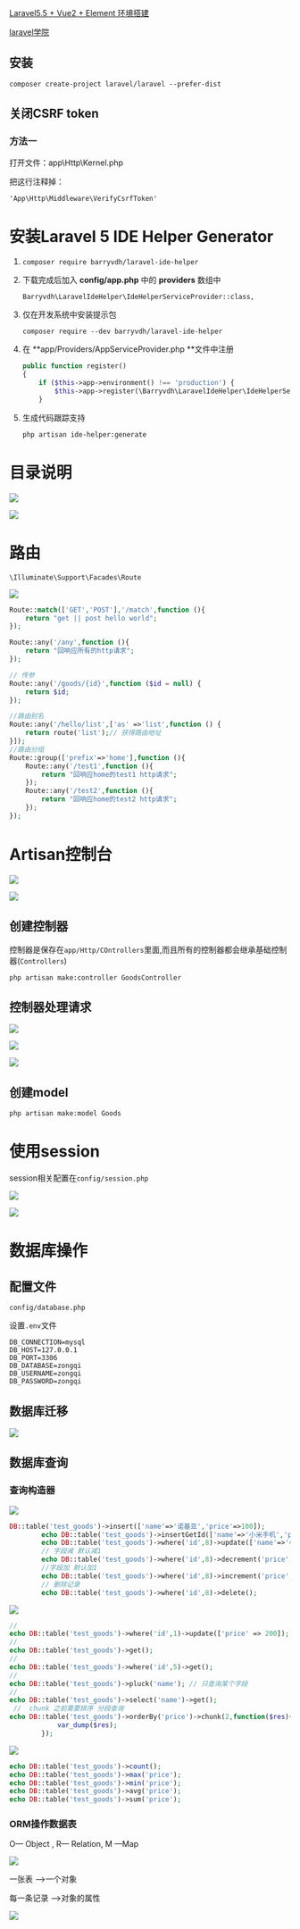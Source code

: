 [Laravel5.5 + Vue2 + Element 环境搭建](http://mrzhouxiaofei.com/2017/09/17/Laravel5.5%20+%20Vue2%20+%20Element%20%E7%8E%AF%E5%A2%83%E6%90%AD%E5%BB%BA/)

[laravel学院](http://laravelacademy.org/)



## 安装

```shell
composer create-project laravel/laravel --prefer-dist
```

## 关闭CSRF token

### 方法一

打开文件：app\Http\Kernel.php

把这行注释掉：

```
'App\Http\Middleware\VerifyCsrfToken'
```

# 安装Laravel 5 IDE Helper Generator

1. `composer require barryvdh/laravel-ide-helper  `
2. 下载完成后加入 **config/app.php** 中的 **providers** 数组中

   `Barryvdh\LaravelIdeHelper\IdeHelperServiceProvider::class,`

3. 仅在开发系统中安装提示包

   `composer require --dev barryvdh/laravel-ide-helper`

4. 在 **app/Providers/AppServiceProvider.php **文件中注册
    ```php
    public function register()
    {
        if ($this->app->environment() !== 'production') {
            $this->app->register(\Barryvdh\LaravelIdeHelper\IdeHelperServiceProvider::class);
        }
    ```
5. 生成代码跟踪支持

    `php artisan ide-helper:generate`



# 目录说明

![](https://ws4.sinaimg.cn/large/006tNc79ly1fn7sq6b78vj312k0mc0yx.jpg)

![](https://ws4.sinaimg.cn/large/006tNc79ly1fn7u402do9j31260den19.jpg)



# 路由

`\Illuminate\Support\Facades\Route`



![](https://ws1.sinaimg.cn/large/006tNc79ly1fn7u4wje4uj310w0ly449.jpg)

```php
Route::match(['GET','POST'],'/match',function (){
    return "get || post hello world";
});

Route::any('/any',function (){
    return "回响应所有的http请求";
});

// 传参
Route::any('/goods/{id}',function ($id = null) {
    return $id;
});

//路由别名
Route::any('/hello/list',['as' =>'list',function () {
    return route('list');// 获得路由地址
}]);
//路由分组
Route::group(['prefix'=>'home'],function (){
    Route::any('/test1',function (){
        return "回响应home的test1 http请求";
    });
    Route::any('/test2',function (){
        return "回响应home的test2 http请求";
    });
});

```



# Artisan控制台

![](https://ws2.sinaimg.cn/large/006tNc79ly1fn7uz6j19gj312205igog.jpg)

![](https://ws4.sinaimg.cn/large/006tNc79ly1fn7uzrk6znj30v80j0wir.jpg)



## 创建控制器

控制器是保存在`app/Http/COntrollers`里面,而且所有的控制器都会继承基础控制器(`Controllers`)

`php artisan make:controller GoodsController`



## 控制器处理请求

![](https://ws4.sinaimg.cn/large/006tNc79ly1fn81nh5tqtj311g0iiter.jpg)

![](https://ws2.sinaimg.cn/large/006tNc79ly1fn82fx0xcej31260kkjvy.jpg)

![](https://ws3.sinaimg.cn/large/006tNc79ly1fn82iyyfcaj319i0q845z.jpg)



## 创建model

`php artisan make:model Goods`

# 使用session

session相关配置在`config/session.php`

![](https://ws3.sinaimg.cn/large/006tNc79ly1fn836eyhg1j30xo0iagqq.jpg)

![](https://ws1.sinaimg.cn/large/006tNc79ly1fn83a1vlo7j30n80eyq65.jpg)



# 数据库操作

## 配置文件

`config/database.php`

设置`.env`文件

```shell
DB_CONNECTION=mysql
DB_HOST=127.0.0.1
DB_PORT=3306
DB_DATABASE=zongqi
DB_USERNAME=zongqi
DB_PASSWORD=zongqi
```



## 数据库迁移

![](https://ws1.sinaimg.cn/large/006tNc79ly1fn851mbukoj313m0pa7b0.jpg)



## 数据库查询

### 查询构造器

![](https://ws4.sinaimg.cn/large/006tNc79ly1fn94uxo5rjj30ve0fq42h.jpg)

```php
DB::table('test_goods')->insert(['name'=>'诺基亚','price'=>100]);
        echo DB::table('test_goods')->insertGetId(['name'=>'小米手机','price'=>100]);
        echo DB::table('test_goods')->where('id',8)->update(['name'=>'小米手机','price'=>300]);
        // 字段减 默认减1
        echo DB::table('test_goods')->where('id',8)->decrement('price',2);
        //字段加 默认加1
        echo DB::table('test_goods')->where('id',8)->increment('price',2);
        // 删除记录
        echo DB::table('test_goods')->where('id',8)->delete();
```

![](https://ws4.sinaimg.cn/large/006tNc79ly1fn94w7q2a5j30mo0gq42e.jpg)

```php
//
echo DB::table('test_goods')->where('id',1)->update(['price' => 200]);
//
echo DB::table('test_goods')->get();
//
echo DB::table('test_goods')->where('id',5)->get();
//
echo DB::table('test_goods')->pluck('name'); // 只查询某个字段
//
echo DB::table('test_goods')->select('name')->get();
 //  chunk 之前需要排序 分段查询
echo DB::table('test_goods')->orderBy('price')->chunk(2,function($res){
            var_dump($res);
        });
```

![](http://img.zongqilive.cn/2018-1-8-下午7:47:49.png)

```php
echo DB::table('test_goods')->count();
echo DB::table('test_goods')->max('price');
echo DB::table('test_goods')->min('price');
echo DB::table('test_goods')->avg('price');
echo DB::table('test_goods')->sum('price');
```

### ORM操作数据表

O— Object , R— Relation, M —Map

![](http://img.zongqilive.cn/2018-1-8-下午7:52:23.png)

一张表 —>一个对象

每一条记录 —>对象的属性

![](http://img.zongqilive.cn/2018-1-8-下午8:02:41.png)











